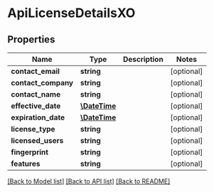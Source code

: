 # ApiLicenseDetailsXO

## Properties
Name | Type | Description | Notes
------------ | ------------- | ------------- | -------------
**contact_email** | **string** |  | [optional] 
**contact_company** | **string** |  | [optional] 
**contact_name** | **string** |  | [optional] 
**effective_date** | [**\DateTime**](\DateTime.md) |  | [optional] 
**expiration_date** | [**\DateTime**](\DateTime.md) |  | [optional] 
**license_type** | **string** |  | [optional] 
**licensed_users** | **string** |  | [optional] 
**fingerprint** | **string** |  | [optional] 
**features** | **string** |  | [optional] 

[[Back to Model list]](../README.md#documentation-for-models) [[Back to API list]](../README.md#documentation-for-api-endpoints) [[Back to README]](../README.md)


